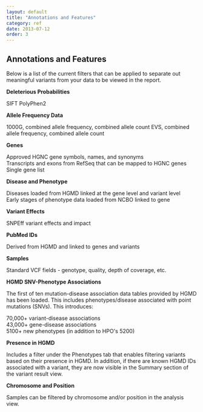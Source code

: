 ```yaml
---
layout: default
title: "Annotations and Features"
category: ref
date: 2013-07-12
order: 3
---
```


## Annotations and Features

Below is a list of the current filters that can be applied to separate out meaningful variants from your data
to be viewed in the report.


<b>Deleterious Probabilities</b>

SIFT
PolyPhen2

<b>Allele Frequency Data</b>

1000G, combined allele frequency, combined allele count
EVS, combined allele frequency, combined allele count

<b>Genes</b>

Approved HGNC gene symbols, names, and synonyms<br>
Transcripts and exons from RefSeq that can be mapped to HGNC genes<br>
Single gene list

<b>Disease and Phenotype</b>

Diseases loaded from HGMD linked at the gene level and variant level<br>
Early stages of phenotype data loaded from NCBO linked to gene

<b>Variant Effects</b>

SNPEff variant effects and impact

<b>PubMed IDs</b>

Derived from HGMD and linked to genes and variants

<b>Samples</b>

Standard VCF fields - genotype, quality, depth of coverage, etc.

<b>HGMD SNV-Phenotype Associations</b>

The first of ten mutation-disease association data tables provided by HGMD has been loaded. This includes phenotypes/disease associated with point mutations (SNVs). This introduces:

70,000+ variant-disease associations<br>
43,000+ gene-disease associations<br>
5100+ new phenotypes (in addition to HPO's 5200)

<b>Presence in HGMD</b>

Includes a filter under the Phenotypes tab that enables filtering variants based on their presence in HGMD. In addition, if there are known HGMD 
IDs associated with a variant, they are now visible in the Summary section of the variant result view.

<b>Chromosome and Position</b>

Samples can be filtered by chromosome and/or position in the analysis view. 


